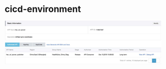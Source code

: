 # cicd-environment

![header image](https://raw.githubusercontent.com/mikejianzhang/cicd-environment/master/resources/images/api1.jpg)